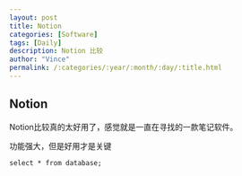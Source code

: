 ```yaml
---
layout: post
title: Notion
categories: [Software]
tags: [Daily]
description: Notion 比较
author: "Vince"
permalink: /:categories/:year/:month/:day/:title.html
---
```


## Notion

Notion比较真的太好用了，感觉就是一直在寻找的一款笔记软件。 

功能强大，但是好用才是关键


```
select * from database;

```
